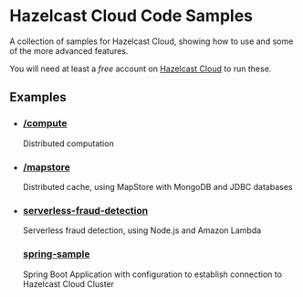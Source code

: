 <h1>Hazelcast Cloud Code Samples</h1>

A collection of samples for Hazelcast Cloud, showing how to use and some of the more advanced features.

You will need at least a *free* account on [Hazelcast Cloud](https://cloud.hazelcast.com/) to run these.

<h2>Examples</h2>

- <h3><a href="https://github.com/hazelcast/hazelcast-cloud-code-samples/tree/master/compute">/compute</a></h3>
        Distributed computation

- <h3><a href="https://github.com/hazelcast/hazelcast-cloud-code-samples/tree/master/mapstore">/mapstore</a></h3>
        Distributed cache, using MapStore with MongoDB and JDBC databases
        
- <h3><a href="https://github.com/hazelcast/hazelcast-cloud-code-samples/tree/master/serverless-fraud-detection">serverless-fraud-detection</a></h3>
        Serverless fraud detection, using Node.js and Amazon Lambda        

  <h3><a href="https://github.com/hazelcast/hazelcast-cloud-code-samples/tree/master/spring-sample">spring-sample</a></h3>
        Spring Boot Application with configuration to establish connection to Hazelcast Cloud Cluster

